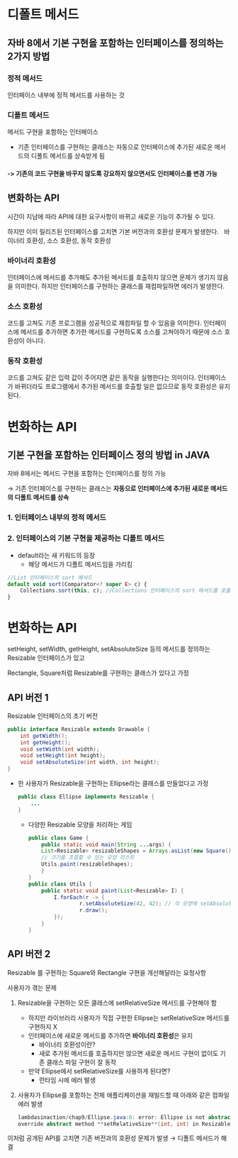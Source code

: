# 디폴트 메서드
## 자바 8에서 기본 구현을 포함하는 인터페이스를 정의하는 2가지 방법
### 정적 메서드
인터페이스 내부에 정적 메서드를 사용하는 것
### 디폴트 메서드
메서드 구현을 포함하는 인터페이스
+ 기존 인터페이스를 구현하는 클래스는 자동으로 인터페이스에 추가된 새로운 메서드의 디폴트 메서드를 상속받게 됨
#### -> 기존의 코드 구현을 바꾸지 않도록 강요하지 않으면서도 인터페이스를 변경 가능

## 변화하는 API
시간이 지남에 따라 API에 대한 요구사항이 바뀌고 새로운 기능이 추가될 수 있다.

하지만 이미 릴리즈된 인터페이스를 고치면 기본 버전과의 호환성 문제가 발생한다.
 
바이너리 호환성, 소스 호환성, 동작 호환성

### 바이너리 호환성 
인터페이스에 메서드를 추가해도 추가된 메서드를 호출하지 않으면 문제가 생기지 않음을 의미한다. 
하지만 인터페이스를 구현하는 클래스를 재컴파일하면 에러가 발생한다.
### 소스 호환성 
코드를 고쳐도 기존 프로그램을 성공적으로 재컴파일 할 수 있음을 의미한다. 인터페이스에 메서드를 추가하면 추가한 메서드를 구현하도록 소스를 고쳐야하기 때문에 소스 호환성이 아니다.
### 동작 호환성 
코드를 고쳐도 같은 입력 값이 주어지면 같은 동작을 실행한다는 의미이다. 인터페이스가 바뀌더라도 프로그램에서 추가된 메서드를 호출할 일은 없으므로 동작 호환성은 유지된다.

# 변화하는 API

## 기본 구현을 포함하는 인터페이스 정의 방법 in JAVA

자바 8에서는 메서드 구현을 포함하는 인터페이스를 정의 가능

→ 기존 인터페이스를 구현하는 클래스는 **자동으로 인터페이스에 추가된 새로운 메서드의 디폴트 메서드를 상속**

### 1. 인터페이스 내부의 정적 메서드

### 2. 인터페이스의 기본 구현을 제공하는 디폴트 메서드

- default라는 새 키워드의 등장
    - 해당 메서드가 디폴트 메서드임을 가리킴

```jsx
//List 인터페이스의 sort 메서드
default void sort(Comparator<? super E> c) {
	Collections.sort(this, c); //Collections 인터페이스의 sort 메서드를 호출
}
```


# 변화하는 API

setHeight, setWidth, getHeight, setAbsoluteSize 등의 메서드를 정의하는 Resizable 인터페이스가 있고

Rectangle, Square처럼 Resizable를 구현하는 클래스가 있다고 가정

## API 버전 1

Resizable 인터페이스의 초기 버전

```java
public interface Resizable extends Drawable {
	int getWidth();
	int getHeight();
	void setWidth(int width);
	void setHeight(int height);
	void setAbsoluteSize(int width, int height);
}
```

- 한 사용자가 Resizable을 구현하는 Ellipse라는 클래스를 만들었다고 가정
    
    ```java
    public class Ellipse implements Resizable {
    	... 
    }
    ```
    
    - 다양한 Resizable 모양을 처리하는 게임
        
        ```java
        public class Game {
        	public static void main(String ...args) {
        	List<Resizable> resizableShapes = Arrays.asList(new Square(), new Rectangle(), new Ellipse());
        	// 크기를 조절할 수 있는 모양 리스트
        	Utils.paint(resizableShapes);
        	}
        }
        public class Utils {
        	public static void paint(List<Resizable> I) {
        		I.forEach(r -> {
        				r.setAbsoluteSize(42, 42); // 각 모양에 setAbsoluteSize 호출
        				r.draw();
        		});
        	}
        }
        ```
        

## API 버전 2

Resizable 를 구현하는 Square와 Rectangle 구현을 개선해달라는 요청사항


사용자가 겪는 문제

1. Resizable을 구현하는 모든 클래스에 setRelativeSize 메서드를 구현해야 함
    - 하지만 라이브러리 사용자가 직접 구현한 Ellipse는 setRelativeSize 메서드를 구현하지 X
    - 인터페이스에 새로운 메서드를 추가하면 **바이너리 호환성**은 유지
        - 바이너리 호환성이란?
        - 새로 추가된 메서드를 호출하지만 않으면 새로운 메서드 구현이 없이도 기존 클래스 파일 구현이 잘 동작
    - 만약 Ellipse에서 setRelativeSize를 사용하게 된다면?
        - 런타임 시에 에러 발생
2. 사용자가 Ellipse를 포함하는 전체 애플리케이션을 재빌드할 때 아래와 같은 컴파일 에러 발생
    
    ```java
    lambdasinaction/chap9/Ellipse.java:6: error: Ellipse is not abstract and does not
    override abstract method **setRelativeSize**(int, int) in Resizable
    ```
    

이처럼 공개된 API를 고치면 기존 버전과의 호환성 문제가 발생 → 디폴트 메서드가 해결